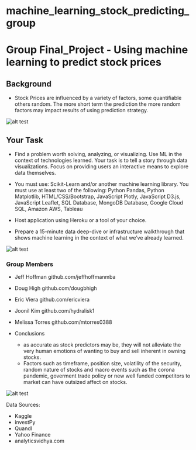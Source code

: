 # machine_learning_stock_predicting_group

# Group Final_Project - Using machine learning to predict stock prices

## Background

* Stock Prices are influenced by a variety of factors, some quantifiable others random. 
The more short term the prediction the more random factors may impact results of using prediction strategy.

![alt test](https://github.com/jeffhoffmanmba/machine_learning_stock_predicting_group/blob/main/Images_for_Website/Appl_rolling_20_50_200_day_ma.png)

## Your Task
* Find a problem worth solving, analyzing, or visualizing. Use ML in the context of technologies learned.
Your task is to tell a story through data visualizations. Focus on providing users an interactive means to explore data themselves. 

* You must use: Scikit-Learn and/or another machine learning library. You must use at least two of the following: 
Python Pandas, Python Matplotlib, HTML/CSS/Bootstrap, JavaScript Plotly, JavaScript D3.js, JavaScript Leaflet, 
SQL Database, MongoDB Database, Google Cloud SQL, Amazon AWS, Tableau

* Host application using Heroku or a tool of your choice.

* Prepare a 15-minute data deep-dive or infrastructure walkthrough that shows
machine learning in the context of what we’ve already learned.

![alt test](https://github.com/jeffhoffmanmba/machine_learning_stock_predicting_group/blob/main/Images_for_Website/MRK_LSTM_rms_2.1.png)


### Group Members
* Jeff Hoffman github.com/jeffhoffmanmba
* Doug High github.com/dougbhigh
* Eric Viera github.com/ericviera
* Joonil Kim github.com/hydralisk1
* Melissa Torres github.com/mtorres0388

* Conclusions
	* as accurate as stock predictors may be, they will not alleviate the very human emotions of wanting to buy and sell inherent in owning stocks.
	* Factors such as timeframe, position size, volatility of the security, random nature of stocks and macro events such as the corona pandemic,
goverment trade policy or new well funded competitors to market can have outsized affect on stocks.

![alt test](https://github.com/jeffhoffmanmba/machine_learning_stock_predicting_group/blob/main/Images_for_Website/CVX_K_nearest_neighbor_pred_model.png)


Data Sources: 
* Kaggle
* investPy
* Quandl
* Yahoo Finance
* analyticsvidhya.com